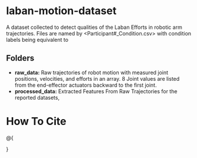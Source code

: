 # laban-motion-dataset
A dataset collected to detect qualities of the Laban Efforts in robotic arm trajectories. Files are named by <Participant#_Condition.csv> with condition labels being equivalent to 


## Folders
- **raw_data:** Raw trajectories of robot motion with measured joint positions, velocities, and efforts in an array. 8 Joint values are listed from the end-effector actuators backward to the first joint.     
- **processed_data:** Extracted Features From Raw Trajectories for the reported datasets,

# How To Cite
@{

}
